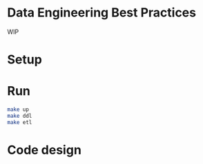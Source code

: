 # Data Engineering Best Practices

WIP

# Setup 

# Run 

```bash
make up
make ddl
make etl
```

# Code design

